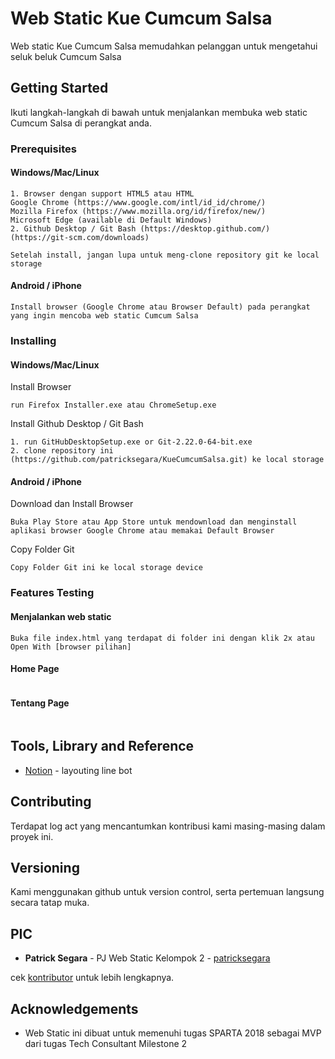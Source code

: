 # Web Static Kue Cumcum Salsa
Web static Kue Cumcum Salsa memudahkan pelanggan untuk mengetahui seluk beluk Cumcum Salsa

## Getting Started
Ikuti langkah-langkah di bawah untuk menjalankan membuka web static Cumcum Salsa di perangkat anda.

### Prerequisites
#### Windows/Mac/Linux
````
1. Browser dengan support HTML5 atau HTML
Google Chrome (https://www.google.com/intl/id_id/chrome/)
Mozilla Firefox (https://www.mozilla.org/id/firefox/new/)
Microsoft Edge (available di Default Windows)
2. Github Desktop / Git Bash (https://desktop.github.com/) (https://git-scm.com/downloads)

Setelah install, jangan lupa untuk meng-clone repository git ke local storage
````

#### Android / iPhone
````
Install browser (Google Chrome atau Browser Default) pada perangkat yang ingin mencoba web static Cumcum Salsa
````

### Installing
#### Windows/Mac/Linux
Install Browser
````
run Firefox Installer.exe atau ChromeSetup.exe
````
Install Github Desktop / Git Bash
````
1. run GitHubDesktopSetup.exe or Git-2.22.0-64-bit.exe
2. clone repository ini (https://github.com/patricksegara/KueCumcumSalsa.git) ke local storage
````

#### Android / iPhone
Download dan Install Browser
````
Buka Play Store atau App Store untuk mendownload dan menginstall aplikasi browser Google Chrome atau memakai Default Browser
````
Copy Folder Git
````
Copy Folder Git ini ke local storage device
````

### Features Testing
#### Menjalankan web static
```
Buka file index.html yang terdapat di folder ini dengan klik 2x atau Open With [browser pilihan]
```

#### Home Page
````

````

#### Tentang Page
```

```

## Tools, Library and Reference
* [Notion](https://www.notion.so/Line-Bot-19f68b9a527248d2b7352788c8981076) - layouting line bot

## Contributing
Terdapat log act yang mencantumkan kontribusi kami masing-masing dalam proyek ini.

## Versioning
Kami menggunakan github untuk version control, serta pertemuan langsung secara tatap muka.

## PIC
* **Patrick Segara** - PJ Web Static Kelompok 2 - [patricksegara](https://github.com/patricksegara)

cek [kontributor](https://docs.google.com/document/d/1liWSbPbjdCybE40tjTHKcpNfbiDAxUY-/edit#) untuk lebih lengkapnya.

## Acknowledgements
* Web Static ini dibuat untuk memenuhi tugas SPARTA 2018 sebagai MVP dari tugas Tech Consultant Milestone 2


